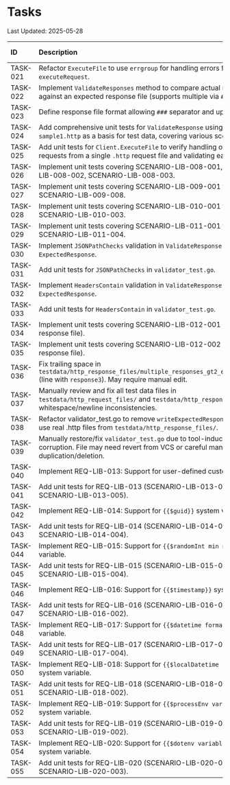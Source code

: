 # Tasks

Last Updated: 2025-05-28

| ID       | Description                                                                 | Status      | Assignee | Due Date   |
| :------- | :-------------------------------------------------------------------------- | :---------- | :------- | :--------- |
| TASK-021 | Refactor `ExecuteFile` to use `errgroup` for handling errors from `executeRequest`. | Done        | AI       | 2025-05-28 |
| TASK-022 | Implement `ValidateResponses` method to compare actual responses against an expected response file (supports multiple via `###`). | Done        | AI       | 2025-05-29 |
| TASK-023 | Define response file format allowing `###` separator and update parser.     | Done        | AI       | 2025-05-29 |
| TASK-024 | Add comprehensive unit tests for `ValidateResponse` using `sample1.http` as a basis for test data, covering various scenarios. | Done        | AI       | 2025-05-30 |
| TASK-025 | Add unit tests for `Client.ExecuteFile` to verify handling of multiple requests from a single `.http` request file and validating each response. | Done        | AI       | 2025-05-30 |
| TASK-026 | Implement unit tests covering SCENARIO-LIB-008-001, SCENARIO-LIB-008-002, SCENARIO-LIB-008-003. | Done        | AI       | 2025-05-31 |
| TASK-027 | Implement unit tests covering SCENARIO-LIB-009-001 to SCENARIO-LIB-009-008.          | Done        | AI       | 2025-06-01 |
| TASK-028 | Implement unit tests covering SCENARIO-LIB-010-001 to SCENARIO-LIB-010-003.          | Done        | AI       | 2025-06-02 |
| TASK-029 | Implement unit tests covering SCENARIO-LIB-011-001 to SCENARIO-LIB-011-004.          | Done        | AI       | 2025-06-03 |
| TASK-030 | Implement `JSONPathChecks` validation in `ValidateResponse` and `ExpectedResponse`. | Skipped     | AI       | 2025-06-04 |
| TASK-031 | Add unit tests for `JSONPathChecks` in `validator_test.go`.                 | Skipped     | AI       | 2025-06-04 |
| TASK-032 | Implement `HeadersContain` validation in `ValidateResponse` and `ExpectedResponse`. | Done        | AI       | 2025-06-05 |
| TASK-033 | Add unit tests for `HeadersContain` in `validator_test.go`.               | Done        | AI       | 2025-06-05 |
| TASK-034 | Implement unit tests covering SCENARIO-LIB-012-001 (reject JSON response file). | Skipped     | AI       | 2025-06-06 |
| TASK-035 | Implement unit tests covering SCENARIO-LIB-012-002 (reject YAML response file). | Skipped     | AI       | 2025-06-06 |
| TASK-036 | Fix trailing space in `testdata/http_response_files/multiple_responses_gt2_expected.http` (line with `response3`). May require manual edit. | Done        | AI       | 2025-05-29 |
| TASK-037 | Manually review and fix all test data files in `testdata/http_request_files/` and `testdata/http_response_files/` for whitespace/newline inconsistencies. | Done        | User     | 2025-05-29 |
| TASK-038 | Refactor validator_test.go to remove `writeExpectedResponseFile` and use real .http files from `testdata/http_response_files/`. | Done        | AI       | 2025-05-30 |
| TASK-039 | Manually restore/fix `validator_test.go` due to tool-induced corruption. File may need revert from VCS or careful manual edit to fix duplication/deletion. | Done        | User     | 2025-05-28 |
| TASK-040 | Implement REQ-LIB-013: Support for user-defined custom variables.             | Done        | AI       | 2025-06-07 |
| TASK-041 | Add unit tests for REQ-LIB-013 (SCENARIO-LIB-013-001 to SCENARIO-LIB-013-005). | Done        | AI       | 2025-06-07 |
| TASK-042 | Implement REQ-LIB-014: Support for `{{$guid}}` system variable.                | Done        | AI       | 2025-06-08 |
| TASK-043 | Add unit tests for REQ-LIB-014 (SCENARIO-LIB-014-001 to SCENARIO-LIB-014-004). | Done        | AI       | 2025-06-08 |
| TASK-044 | Implement REQ-LIB-015: Support for `{{$randomInt min max}}` system variable.   | Blocked     | AI       | 2025-06-09 |
| TASK-045 | Add unit tests for REQ-LIB-015 (SCENARIO-LIB-015-001 to SCENARIO-LIB-015-004). | Blocked     | AI       | 2025-06-09 |
| TASK-046 | Implement REQ-LIB-016: Support for `{{$timestamp}}` system variable.           | Blocked     | AI       | 2025-06-10 |
| TASK-047 | Add unit tests for REQ-LIB-016 (SCENARIO-LIB-016-001 to SCENARIO-LIB-016-002). | Blocked     | AI       | 2025-06-10 |
| TASK-048 | Implement REQ-LIB-017: Support for `{{$datetime format}}` system variable.     | Blocked     | AI       | 2025-06-11 |
| TASK-049 | Add unit tests for REQ-LIB-017 (SCENARIO-LIB-017-001 to SCENARIO-LIB-017-004). | Blocked     | AI       | 2025-06-11 |
| TASK-050 | Implement REQ-LIB-018: Support for `{{$localDatetime format}}` system variable. | Blocked     | AI       | 2025-06-12 |
| TASK-051 | Add unit tests for REQ-LIB-018 (SCENARIO-LIB-018-001 to SCENARIO-LIB-018-002). | Blocked     | AI       | 2025-06-12 |
| TASK-052 | Implement REQ-LIB-019: Support for `{{$processEnv variableName}}` system variable. | Done        | AI       | 2025-06-13 |
| TASK-053 | Add unit tests for REQ-LIB-019 (SCENARIO-LIB-019-001 to SCENARIO-LIB-019-002). | Done        | AI       | 2025-06-13 |
| TASK-054 | Implement REQ-LIB-020: Support for `{{$dotenv variableName}}` system variable.   | Done        | AI       | 2025-06-14 |
| TASK-055 | Add unit tests for REQ-LIB-020 (SCENARIO-LIB-020-001 to SCENARIO-LIB-020-003). | Done        | AI       | 2025-06-14 |
